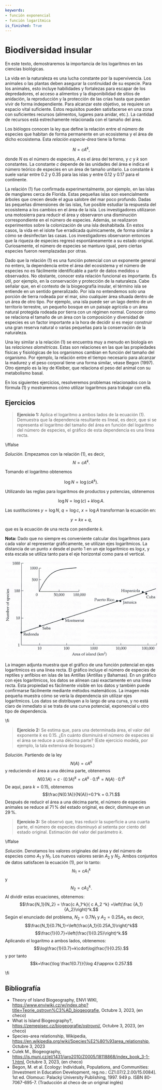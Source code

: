 ```yaml
---
keywords:
- función exponencial
- función logarítmica
is_finished: True
---
```


# Biodiversidad insular

En este texto, demostraremos la importancia de los logaritmos en las ciencias biológicas.

La vida en la naturaleza es una lucha constante por la supervivencia. Los animales o las plantas deben asegurar la continuidad de su especie.
Para los animales, esto incluye habilidades y fortalezas para escapar de los depredadores, el acceso a alimentos y la disponibilidad de sitios de anidación,
la reproducción y la protección de las crías hasta que puedan vivir de forma independiente.
Para alcanzar este objetivo, se requiere un espacio vital suficiente.
Estos requisitos pueden satisfacerse en una zona con suficientes recursos (alimentos, lugares para anidar, etc.).
La cantidad de recursos está estrechamente relacionada con el tamaño del área.

Los biólogos conocen la ley que define la relación entre el número de especies que habitan de forma permanente en un ecosistema y el área de dicho ecosistema. Esta *relación especie-área* tiene la forma:

$$N=c A^k,\tag{1}$$

donde $N$ es el número de especies, $A$ es el área del terreno, y $c$ y $k$ son constantes. La constante $c$ depende de las unidades del área e indica el número teórico de especies en un área de tamaño unitario.
La constante $k$ suele variar entre $0.2$ y $0.35$ para las islas y entre $0.12$ y $0.17$ para el continente.

La relación (1) fue confirmada experimentalmente, por ejemplo, en las islas de manglares cerca de Florida.
Estas pequeñas islas son esencialmente árboles que crecen desde el agua salobre del mar poco profundo.
Dadas las pequeñas dimensiones de las islas, fue posible estudiar la respuesta del ecosistema a los cambios en el área de la isla.
Los investigadores utilizaron una motosierra para reducir el área y observaron una disminución correspondiente en el número de especies.
Además, se realizaron experimentos sobre la colonización de una isla deshabitada.
En estos casos, la vida en el islote fue erradicada químicamente, de forma similar a cómo se desinfectan las casas.
Los investigadores observaron entonces que la riqueza de especies regresó espontáneamente a su estado original.
Curiosamente, el número de especies se mantuvo igual, pero ciertas especies fueron reemplazadas por otras.

Dado que la relación (1) es una función potencial con un exponente general no entero, la dependencia entre el área del ecosistema y el número de especies no es fácilmente identificable a partir de datos medidos u observados. No obstante, conocer esta relación funcional es importante.
Es útil, por ejemplo, en la conservación y protección de la naturaleza.
Cabe señalar que, en el contexto de la biogeografía insular, el término isla se entiende en un sentido generalizado.
Por isla no entendemos solo una porción de tierra rodeada por el mar,
sino cualquier área situada dentro de un área de otro tipo.
Por ejemplo, una isla puede ser un lago dentro de un territorio terrestre,
un pequeño bosque en un paisaje agrícola o un área natural protegida rodeada por tierra con un régimen normal.
Conocer cómo se relaciona el tamaño de un área con la composición y diversidad de especies
es un factor importante a la hora de decidir si es mejor construir una gran reserva natural o varias pequeñas para la conservación de la naturaleza.

Una ley similar a la relación (1) se encuentra muy a menudo en biología en las *relaciones alométricas*. Estas son relaciones en las que las propiedades físicas y fisiológicas de los organismos cambian en función del tamaño del organismo. Por ejemplo, la relación entre el tiempo necesario para alcanzar la madurez y el peso corporal tiene una forma similar, véase Begon (1997).
Otro ejemplo es la ley de Kleiber, que relaciona el peso del animal con su metabolismo basal.

En los siguientes ejercicios, resolveremos problemas relacionados con la fórmula (1) y mostraremos cómo utilizar logaritmos para trabajar con ella.

## Ejercicios

> **Ejercicio 1:** Aplica el logaritmo a ambos lados de la ecuación (1). Demuestra que la dependencia resultante es lineal, es decir, que si se representa el logaritmo del tamaño del área
en función del logaritmo del número de especies, el gráfico de esta dependencia es una línea recta.

\iffalse

*Solución.* Empezamos con la relación (1), es decir, $$N=c A^k.$$

Tomando el logaritmo obtenemos

$$\log N= \log (c A^k).$$

Utilizando las reglas para logaritmos de productos y potencias, obtenemos

$$\log N= \log (c) + k\log A.$$

Las sustituciones $y = \log N$, $q = \log c$, $x = \log A$ transforman la ecuación en:

$$y=kx+q,$$

que es la ecuación de una recta con pendiente $k$.

**Nota:** Dado que no siempre es conveniente calcular dos logaritmos para cada valor al representar gráficamente, se utilizan ejes logarítmicos.
La distancia de un punto $x$ desde el punto 1 en un eje logarítmico es $\log x$, y esta escala se utiliza tanto para el eje horizontal como para el vertical.

![Dependencia del número de especies de reptiles y anfibios del tamaño de la isla.](species_area.jpg)

La imagen adjunta muestra que el gráfico de una función potencial en ejes logarítmicos es una línea recta. El gráfico incluye el número de especies de reptiles y anfibios en islas de las Antillas (Antillas y Bahamas). En un gráfico con ejes logarítmicos, los datos se alinean casi exactamente en una línea recta. Esta propiedad es fácilmente visible en los datos y también puede confirmarse fácilmente mediante métodos matemáticos. La imagen más pequeña muestra cómo se vería la dependencia sin utilizar ejes logarítmicos. Los datos se distribuyen a lo largo de una curva, y no está claro de inmediato si se trata de una curva potencial, exponencial u otro tipo de dependencia.

\fi

> **Ejercicio 2:** Se estima que, para una determinada área, el valor del exponente $k$ es $0.15$. ¿En cuánto disminuirá el número de especies si el área se reduce a una décima parte?
(Este ejercicio modela, por ejemplo, la tala extensiva de bosques.)

*Solución.* Partiendo de la ley $$N(A)=c A^k$$ y reduciendo el área a una décima parte, obtenemos
$$N(0.1A) = c\cdot(0.1 A)^k = c A^k \cdot 0.1^k = N(A)\cdot 0.1^k$$
De aquí, para $k=0.15$, obtenemos
$$\frac{N(0.1A)}{N(A)}=0.1^k = 0.71.$$
Después de reducir el área a una décima parte, el número de especies animales se reduce al 71 % del estado original, es decir, disminuye en un 29 %.

> **Ejercicio 3:** Se observó que, tras reducir la superficie a una cuarta parte, el número de especies disminuyó al setenta por ciento del estado original. Estimación del valor del parámetro $k$.

\iffalse

*Solución.* Denotamos los valores originales del área y del número de especies como $A_1$ y $N_1$. Los nuevos valores serán $A_2$ y $N_2$. Ambos conjuntos de datos satisfacen la ecuación (1), por lo tanto:
$$N_1 = c A_1^k$$
y
$$N_2 = c A_2^k.$$
Al dividir estas ecuaciones, obtenemos:
$$\frac{N_1}{N_2} = \frac{c A_1^k}{ c A_2 ^k} =\left(\frac {A_1}{A_2}\right)^k.$$
Según el enunciado del problema, $N_2=0.7N_1$ y $A_2=0.25A_1$, es decir,
$$\frac{N_1}{0.7N_1}=\left(\frac{A_1}{0.25A_1}\right)^k$$
$$\frac{1}{0.7}=\left(\frac{1}{0.25}\right)^k.$$
Aplicando el logaritmo a ambos lados, obtenemos:
$$\log\frac{1}{0.7}=k\cdot\log\frac{1}{0.25}.$$
y por tanto
$$k=\frac{\log \frac1{0.7}}{\log 4}\approx 0.257.$$

\fi

## Bibliografía

* Theory of Island Biogeography, ENVI WIKI, <https://www.enviwiki.cz/w/index.php?title=Teorie_ostrovn%C3%AD_biogeografie>, Octubre 3, 2023, (en checo)
* What is Island Biogeography?, <https://zemepisec.cz/biogeografie/ostrovni/>, Octubre 3, 2023, (en checo)
* Species–area relationship, Wikipedia, <https://en.wikipedia.org/wiki/Species%E2%80%93area_relationship>, Octubre 3, 2023
* Culek M., Biogeography, <https://is.muni.cz/el/1431/jaro2010/Z0005/18118868/index_book_3-1-1.html>, Octubre 3, 2023, (en checo)  
* Begon, M. et al. Ecology: Individuals, Populations, and Communities: [Investment in Education Development, reg.no.: CZ1.07/2.2.00/15.0084]. 1st ed. Olomouc: Palacký University Publishing, 1997. 949 p. ISBN 80-7067-695-7. (Traducción al checo de un original inglés)

